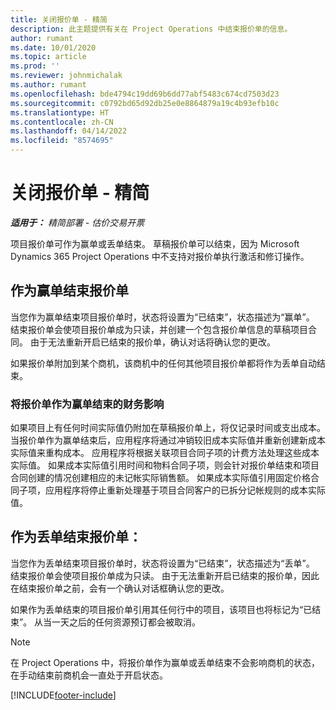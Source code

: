 ```yaml
---
title: 关闭报价单 - 精简
description: 此主题提供有关在 Project Operations 中结束报价单的信息。
author: rumant
ms.date: 10/01/2020
ms.topic: article
ms.prod: ''
ms.reviewer: johnmichalak
ms.author: rumant
ms.openlocfilehash: bde4794c19dd69b6dd77abf5483c674cd7503d23
ms.sourcegitcommit: c0792bd65d92db25e0e8864879a19c4b93efb10c
ms.translationtype: HT
ms.contentlocale: zh-CN
ms.lasthandoff: 04/14/2022
ms.locfileid: "8574695"
---
```

# <a name="close-a-quote---lite"></a>关闭报价单 - 精简

_**适用于：** 精简部署 - 估价交易开票_

项目报价单可作为赢单或丢单结束。 草稿报价单可以结束，因为 Microsoft Dynamics 365 Project Operations 中不支持对报价单执行激活和修订操作。

## <a name="close-a-quote-as-won"></a>作为赢单结束报价单

当您作为赢单结束项目报价单时，状态将设置为“已结束”，状态描述为“赢单”。 结束报价单会使项目报价单成为只读，并创建一个包含报价单信息的草稿项目合同。 由于无法重新开启已结束的报价单，确认对话将确认您的更改。

如果报价单附加到某个商机，该商机中的任何其他项目报价单都将作为丢单自动结束。

### <a name="financial-impact-of-closing-a-quote-as-won"></a>将报价单作为赢单结束的财务影响

如果项目上有任何时间实际值仍附加在草稿报价单上，将仅记录时间或支出成本。 当报价单作为赢单结束后，应用程序将通过冲销较旧成本实际值并重新创建新成本实际值来重构成本。 应用程序将根据关联项目合同子项的计费方法处理这些成本实际值。 如果成本实际值引用时间和物料合同子项，则会针对报价单结束和项目合同创建的情况创建相应的未记帐实际销售额。 如果成本实际值引用固定价格合同子项，应用程序将停止重新处理基于项目合同客户的已拆分记帐规则的成本实际值。

## <a name="closing-a-quote-as-lost"></a>作为丢单结束报价单：

当您作为丢单结束项目报价单时，状态将设置为“已结束”，状态描述为“丢单”。 结束报价单会使项目报价单成为只读。 由于无法重新开启已结束的报价单，因此在结束报价单之前，会有一个确认对话框确认您的更改。

如果作为丢单结束的项目报价单引用其任何行中的项目，该项目也将标记为“已结束”。 从当一天之后的任何资源预订都会被取消。

> [!NOTE]
> 在 Project Operations 中，将报价单作为赢单或丢单结束不会影响商机的状态，在手动结束前商机会一直处于开启状态。


[!INCLUDE[footer-include](../../includes/footer-banner.md)]